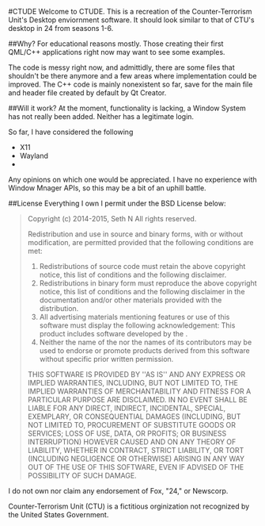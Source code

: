 #CTUDE
Welcome to CTUDE.
This is a recreation of the Counter-Terrorism Unit's Desktop enviornment software.
It should look similar to that of CTU's desktop in 24 from seasons 1-6.


##Why?
For educational reasons mostly. Those creating their first QML/C++ applications right now may want to see some examples.

The code is messy right now, and admittidly, there are some files that shouldn't be there anymore and a few areas where implementation could be improved.
The C++ code is mainly nonexistent so far, save for the main file and header file created by default by Qt Creator.

##Will it work?
At the moment, functionality is lacking, a Window System has not really been added. Neither has a legitimate login.

So far, I have considered the following
- X11
- Wayland
- 
Any opinions on which one would be appreciated. I have no experience with Window Mnager APIs, so this may be a bit of an uphill battle.


##License
Everything I own I permit under the BSD License below:
> Copyright (c) 2014-2015, Seth N
> All rights reserved.
>
> Redistribution and use in source and binary forms, with or without
> modification, are permitted provided that the following conditions are met:
> 1. Redistributions of source code must retain the above copyright
>    notice, this list of conditions and the following disclaimer.
> 2. Redistributions in binary form must reproduce the above copyright
>    notice, this list of conditions and the following disclaimer in the
>    documentation and/or other materials provided with the distribution.
> 3. All advertising materials mentioning features or use of this software
>    must display the following acknowledgement:
>    This product includes software developed by the <organization>.
> 4. Neither the name of the <organization> nor the
>    names of its contributors may be used to endorse or promote products
>    derived from this software without specific prior written permission.
>
> THIS SOFTWARE IS PROVIDED BY <COPYRIGHT HOLDER> ''AS IS'' AND ANY
> EXPRESS OR IMPLIED WARRANTIES, INCLUDING, BUT NOT LIMITED TO, THE IMPLIED
> WARRANTIES OF MERCHANTABILITY AND FITNESS FOR A PARTICULAR PURPOSE ARE
> DISCLAIMED. IN NO EVENT SHALL <COPYRIGHT HOLDER> BE LIABLE FOR ANY
> DIRECT, INDIRECT, INCIDENTAL, SPECIAL, EXEMPLARY, OR CONSEQUENTIAL DAMAGES
> (INCLUDING, BUT NOT LIMITED TO, PROCUREMENT OF SUBSTITUTE GOODS OR SERVICES;
> LOSS OF USE, DATA, OR PROFITS; OR BUSINESS INTERRUPTION) HOWEVER CAUSED AND
> ON ANY THEORY OF LIABILITY, WHETHER IN CONTRACT, STRICT LIABILITY, OR TORT
> (INCLUDING NEGLIGENCE OR OTHERWISE) ARISING IN ANY WAY OUT OF THE USE OF THIS
> SOFTWARE, EVEN IF ADVISED OF THE POSSIBILITY OF SUCH DAMAGE.

I do not own nor claim any endorsement of Fox, "24," or Newscorp.

Counter-Terrorism Unit (CTU) is a fictitious orginization not recognized by the United States Government.
